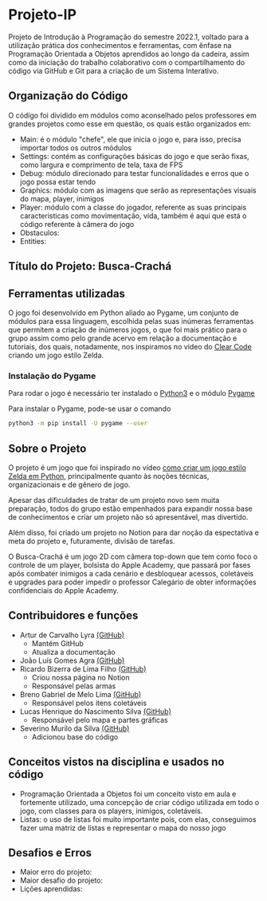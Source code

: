 # Projeto-IP

Projeto de Introdução à Programação do semestre 2022.1, voltado para a utilização prática dos conhecimentos e ferramentas, com ênfase na Programação Orientada a Objetos aprendidos ao longo da cadeira, assim como da iniciação do trabalho colaborativo com o compartilhamento do código via GitHub e Git para a criação de um Sistema Interativo.

## Organização do Código

O código foi dividido em módulos como aconselhado pelos professores em grandes projetos como esse em questão, os quais estão organizados em:

- Main: é o módulo "chefe", ele que inicia o jogo e, para isso, precisa importar todos os outros módulos
- Settings: contém as configurações básicas do jogo e que serão fixas, como largura e comprimento de tela, taxa de FPS
- Debug: módulo direcionado para testar funcionalidades e erros que o jogo possa estar tendo
- Graphics: módulo com as imagens que serão as representações visuais do mapa, player, inimigos
- Player: módulo com a classe do jogador, referente as suas principais caracteristicas como movimentação, vida, também é aqui que está o código referente à câmera do jogo
- Obstaculos: 
- Entities: 

## Título do Projeto: Busca-Crachá
## Ferramentas utilizadas

O jogo foi desenvolvido em Python aliado ao Pygame, um conjunto de módulos para essa linguagem, escolhida pelas suas inúmeras ferramentas que permitem a criação de inúmeros jogos, o que foi mais prático para o grupo assim como pelo grande acervo em relação a documentação e tutoriais, dos quais, notadamente, nos inspiramos no vídeo do [Clear Code](https://www.youtube.com/c/ClearCode) criando um jogo estilo Zelda.
### Instalação do Pygame

Para rodar o jogo é necessário ter instalado o [Python3](https://www.python.org/downloads/) e o módulo [Pygame](https://www.pygame.org/)

Para instalar o Pygame, pode-se usar o comando
```sh
python3 -m pip install -U pygame --user
```

## Sobre o Projeto

O projeto é um jogo que foi inspirado no vídeo [como criar um jogo estilo Zelda em Python](https://www.youtube.com/watch?v=QU1pPzEGrqw), principalmente quanto às noções técnicas, organizacionais e de gênero de jogo.

Apesar das dificuldades de tratar de um projeto novo sem muita preparação, todos do grupo estão empenhados para expandir nossa base de conhecimentos e criar um projeto não só apresentável, mas divertido.

Além disso, foi criado um projeto no Notion para dar noção da espectativa e meta do projeto e, futuramente, divisão de tarefas.

O Busca-Crachá é um jogo 2D com câmera top-down que tem como foco o controle de um player, bolsista do Apple Academy, que passará por fases após combater inimigos a cada cenário e desbloquear acessos, coletáveis  e upgrades  para poder impedir o professor Calegário de obter informações confidenciais do Apple Academy.

## Contribuidores e funções

- Artur de Carvalho Lyra <a href="https://github.com/arcaly">(GitHub)</a>
    - Mantém GitHub
    - Atualiza a documentação
- João Luís Gomes Agra <a href="https://github.com/joca113">(GitHub)</a>
- Ricardo Bizerra de Lima Filho <a href="https://github.com/ricardobizerra">(GitHub)</a>
    - Criou nossa página no Notion
    - Responsável pelas armas
- Breno Gabriel de Melo Lima  <a href="https://github.com/breno-gabriel">(GitHub)</a>
    - Responsável pelos itens coletáveis
- Lucas Henrique do Nascimento Silva <a href="https://github.com/lucashnss ">(GitHub)</a>
    - Responsável pelo mapa e partes gráficas
- Severino Murilo da Silva <a href="https://github.com/Mur1loo">(GitHub)</a>
    - Adicionou base do código

## Conceitos vistos na disciplina e usados no código

- Programação Orientada a Objetos foi um conceito visto em aula e fortemente utilizado, uma concepção de criar código utilizada em todo o jogo, com classes para os players, inimigos, coletáveis.
- Listas: o uso de listas foi muito importante pois, com elas, conseguimos fazer uma matriz de listas e representar o mapa do nosso jogo

## Desafios e Erros
- Maior erro do projeto:
- Maior desafio do projeto:
- Lições aprendidas:
